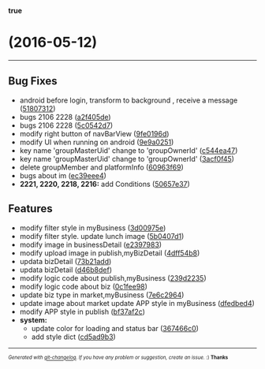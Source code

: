 __true__

#   (2016-05-12)



---

## Bug Fixes

- android  before login, transform to background , receive a message
  ([51807312](http://192.168.64.208/wuhan/fas-app/commits/5180731258f3c396046fe42f93093df181717df8))
- bugs 2106 2228
  ([a2f405de](http://192.168.64.208/wuhan/fas-app/commits/a2f405def0b96c2e481edbf0b2be199ba0ac4797))
- bugs 2106 2228
  ([5c0542d7](http://192.168.64.208/wuhan/fas-app/commits/5c0542d766e50f9b7dc6793810b4ba182f5df94a))
- modify right button of navBarView
  ([9fe0196d](http://192.168.64.208/wuhan/fas-app/commits/9fe0196d5800b05a0e5fa3da44c487ba49c07d03))
- modify UI when running on android
  ([9e9a0251](http://192.168.64.208/wuhan/fas-app/commits/9e9a0251d41e9cc1d358f93fee6143cab23b8ad3))
- key name 'groupMasterUid' change to 'groupOwnerId'
  ([c544ea47](http://192.168.64.208/wuhan/fas-app/commits/c544ea47fb4e2ad08f19ea338edbd6f781537d9b))
- key name 'groupMasterUid' change to 'groupOwnerId'
  ([3acf0f45](http://192.168.64.208/wuhan/fas-app/commits/3acf0f45cb341c62548a8e2bce02d3141767aa12))
- delete groupMember and platformInfo
  ([60963f69](http://192.168.64.208/wuhan/fas-app/commits/60963f698ee2af59727a1e33cd5bc108d20169ae))
- bugs about im
  ([ec39eee4](http://192.168.64.208/wuhan/fas-app/commits/ec39eee4852e9ef94f760fa4d4c284413d47c075))
- **2221, 2220, 2218, 2216:** add Conditions
  ([50657e37](http://192.168.64.208/wuhan/fas-app/commits/50657e3736a28a63567820e6497a1c3580665c9d))


## Features

- modify filter style in myBusiness
  ([3d00975e](http://192.168.64.208/wuhan/fas-app/commits/3d00975ef98c8b1defe751a38ab717ed7d99af49))
- modify filter style. update lunch image
  ([5b0407d1](http://192.168.64.208/wuhan/fas-app/commits/5b0407d149ade7f8dd325c9106eff48034129fc6))
- modify image in businessDetail
  ([e2397983](http://192.168.64.208/wuhan/fas-app/commits/e23979834a03b26429fd63a7c2dfdca8df160576))
- modify upload image in publish,myBizDetail
  ([4dff54b8](http://192.168.64.208/wuhan/fas-app/commits/4dff54b8ebe8f97b332c1fd893934b08a41eac67))
- updata bizDetail
  ([73b21add](http://192.168.64.208/wuhan/fas-app/commits/73b21add715bb24402eca26614bb653c8352006b))
- updata bizDetail
  ([d46b8def](http://192.168.64.208/wuhan/fas-app/commits/d46b8def39fce75f6f714b0ed14fe91f050f7b7a))
- modify logic code about publish,myBusiness
  ([239d2235](http://192.168.64.208/wuhan/fas-app/commits/239d2235ddface8c94909e5e940c1431f389d158))
- modify logic code about biz
  ([0c1fee98](http://192.168.64.208/wuhan/fas-app/commits/0c1fee982eddbe6754570c28df4d95f8dec8b02a))
- update biz type in market,myBusiness
  ([7e6c2964](http://192.168.64.208/wuhan/fas-app/commits/7e6c2964a758ae0e2178b4287971b3d051b4160f))
- update image about market           update APP style in myBusiness
  ([dfedbed4](http://192.168.64.208/wuhan/fas-app/commits/dfedbed41d22a245dccbcc7609b2959e8431d290))
- modify APP style in publish
  ([bf37af2c](http://192.168.64.208/wuhan/fas-app/commits/bf37af2c3fec0893b7e1fb3707bf4f9e00576c69))
- **system:**
  - update color for loading and status bar
  ([367466c0](http://192.168.64.208/wuhan/fas-app/commits/367466c0c5a60503e1308450da515193e7e0db7e))
  - add style dict
  ([cd5ad9b3](http://192.168.64.208/wuhan/fas-app/commits/cd5ad9b39bffdb4558940d7411bb75d12a9161d5))



---
<sub><sup>*Generated with [git-changelog](https://github.com/rafinskipg/git-changelog). If you have any problem or suggestion, create an issue.* :) **Thanks** </sub></sup>